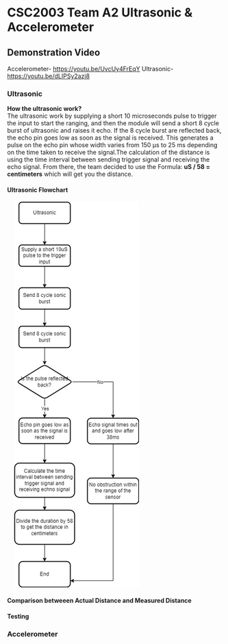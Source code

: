 # CSC2003 Team A2 Ultrasonic & Accelerometer

## Demonstration Video
Accelerometer- https://youtu.be/UvcUy4FrEqY
Ultrasonic- https://youtu.be/dLIPSy2azj8


### Ultrasonic

<b>How the ultrasonic work? </b> <br />
The ultrasonic work by supplying a short 10 microseconds pulse to trigger the input to start the ranging, and then the module will send a short 8 cycle burst of ultrasonic and raises it echo. If the 8 cycle burst are reflected back, the echo pin goes low as soon as the signal is received. This generates a pulse on the echo pin whose width varies from 150 µs to 25 ms depending on the time taken to receive the signal.The calculation of the distance is using the time interval between sending trigger signal and receiving the echo signal. From there, the team decided to use the Formula: <b>uS / 58 = centimeters</b> which will get you the distance.

#### Ultrasonic Flowchart

&nbsp;&nbsp;&nbsp; ![Distance](./Asset/Ultrasonic_chart.jpg)

#### Comparison betweeen Actual Distance and Measured Distance

#### Testing

### Accelerometer
